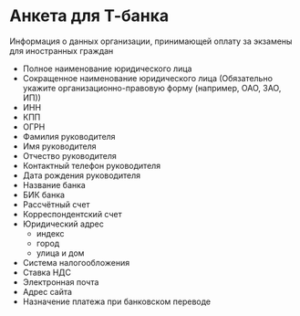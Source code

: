 # Анкета для Т-банка

Информация о данных организации, принимающей оплату за экзамены для иностранных граждан

* Полное наименование юридического лица
* Сокращенное наименование юридического лица (Обязательно укажите организационно-правовую форму (например, ОАО, ЗАО, ИП))
* ИНН
* КПП
* ОГРН
* Фамилия руководителя
* Имя руководителя
* Отчество руководителя
* Контактный телефон руководителя
* Дата рождения руководителя
* Название банка
* БИК банка
* Рассчётный счет
* Корреспондентский счет
* Юридический адрес
  * индекс
  * город
  * улица и дом
* Система налогообложения
* Ставка НДС
* Электронная почта
* Адрес сайта
* Назначение платежа при банковском переводе
